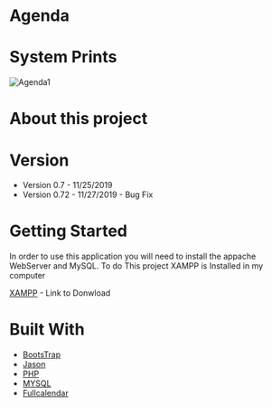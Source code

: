 # Agenda

# System Prints 
![Agenda1](https://user-images.githubusercontent.com/32044051/69724085-dedabe00-10f9-11ea-8cf2-5f6e67108dd3.png)

# About this project 


# Version

- Version 0.7 - 11/25/2019 
- Version 0.72 - 11/27/2019 - Bug Fix


# Getting Started 

In order to use this application you will need to install the appache WebServer and MySQL. To do This project XAMPP is Installed in my computer

[XAMPP](https://www.apachefriends.org/download.html) - Link to Donwload

# Built With

* [BootsTrap](https://stackpath.bootstrapcdn.com/bootstrap/4.1.3/css/bootstrap.min.css)
* [Jason](https://ajax.googleapis.com/ajax/libs/jquery/3.2.1/jquery.min.js)
* [PHP](https://www.php.net/get-involved.php) 
* [MYSQL](https://dev.mysql.com/doc/)
* [Fullcalendar](https://fullcalendar.io/docs/getting-started)
